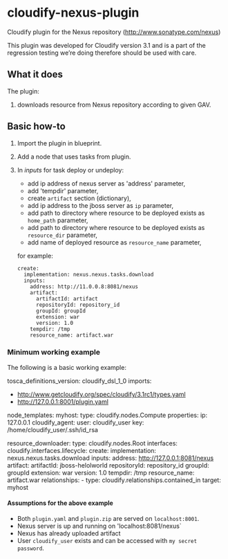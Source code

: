 cloudify-nexus-plugin
=====================

Cloudify plugin for the Nexus repository (http://www.sonatype.com/nexus)

This plugin was developed for Cloudify version 3.1 and is a part of the regression testing we’re doing therefore should be used with care. 

What it does
------------

The plugin:

1.  downloads resource from Nexus repository according to given GAV.

Basic how-to
-----------

1.  Import the plugin in blueprint.

2.  Add a node that uses tasks from plugin.

3.  In *inputs* for task deploy or undeploy:
    *   add ip address of nexus server as 'address' parameter,
    *   add 'tempdir' parameter,
    *   create `artifact` section (dictionary),
    *   add ip address to the jboss server as `ip` parameter,
    *   add path to directory where resource to be deployed exists as `home_path` parameter,
    *   add path to directory where resource to be deployed exists as `resource_dir` parameter,
    *   add name of deployed resource as `resource_name` parameter,

    for example:

        create: 
          implementation: nexus.nexus.tasks.download
          inputs:
            address: http://11.0.0.8:8081/nexus
            artifact:
              artifactId: artifact
              repositoryId: repository_id
              groupId: groupId
              extension: war
              version: 1.0
            tempdir: /tmp
            resource_name: artifact.war

### Minimum working example ###

The following is a basic working example:

tosca_definitions_version: cloudify_dsl_1_0
imports:
  - http://www.getcloudify.org/spec/cloudify/3.1rc1/types.yaml
  - http://127.0.0.1:8001/plugin.yaml

node_templates:
  myhost:
    type: cloudify.nodes.Compute
    properties:
      ip: 127.0.0.1
      cloudify_agent:
        user: cloudify_user
        key: /home/cloudify_user/.ssh/id_rsa

  resource_downloader:
    type: cloudify.nodes.Root
    interfaces:
      cloudify.interfaces.lifecycle:
        create: 
          implementation: nexus.nexus.tasks.download
          inputs:
            address: http://127.0.0.1:8081/nexus
            artifact:
              artifactId: jboss-helolworld
              repositoryId: repository_id
              groupId: groupId
              extension: war
              version: 1.0
            tempdir: /tmp
            resource_name: artifact.war
    relationships:
      - type: cloudify.relationships.contained_in
        target: myhost

#### Assumptions for the above example ####

*   Both `plugin.yaml` and `plugin.zip` are served on `localhost:8001`.
*   Nexus server is up and running on 'localhost:8081/nexus`
*   Nexus has already uploaded artifact 
*   User `cloudify_user` exists and can be accessed with
    `my secret password`.


